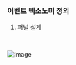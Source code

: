 ### 이벤트 텍소노미 정의
1. 퍼널 설계
<br>

![image](https://github.com/user-attachments/assets/8326cf89-690c-47ae-bf3a-cf268b75e2ad)

